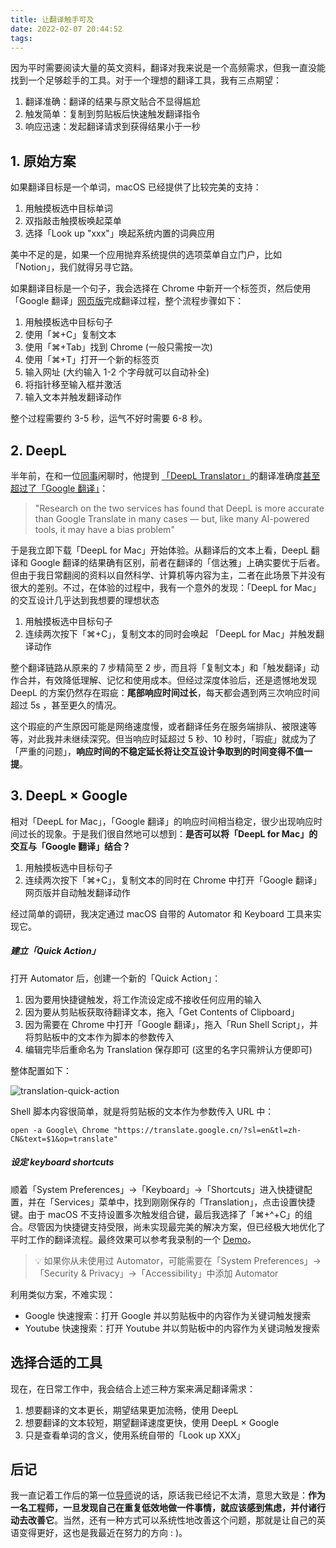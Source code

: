 ```yaml
---
title: 让翻译触手可及
date: 2022-02-07 20:44:52
tags:
---
```


因为平时需要阅读大量的英文资料，翻译对我来说是一个高频需求，但我一直没能找到一个足够趁手的工具。对于一个理想的翻译工具，我有三点期望：

1. 翻译准确：翻译的结果与原文贴合不显得尴尬
2. 触发简单：复制到剪贴板后快速触发翻译指令
3. 响应迅速：发起翻译请求到获得结果小于一秒

<!-- more -->

## 1. 原始方案

如果翻译目标是一个单词，macOS 已经提供了比较完美的支持：

1. 用触摸板选中目标单词
2. 双指敲击触摸板唤起菜单
3. 选择「Look up "xxx"」唤起系统内置的词典应用

美中不足的是，如果一个应用抛弃系统提供的选项菜单自立门户，比如「Notion」，我们就得另寻它路。

如果翻译目标是一个句子，我会选择在 Chrome 中新开一个标签页，然后使用「Google 翻译」[网页版](https://translate.google.cn/)完成翻译过程，整个流程步骤如下：

1. 用触摸板选中目标句子
2. 使用「⌘+C」复制文本
3. 使用「⌘+Tab」找到 Chrome (一般只需按一次)
4. 使用「⌘+T」打开一个新的标签页
5. 输入网址 (大约输入 1-2 个字母就可以自动补全)
6. 将指针移至输入框并激活
7. 输入文本并触发翻译动作

整个过程需要约 3-5 秒，运气不好时需要 6-8 秒。

## 2. DeepL

半年前，在和一位[同事](https://yiksanchan.com/)闲聊时，他提到 [「DeepL Translator」](https://www.deepl.com/en/translator)的翻译准确度[甚至超过了「Google 翻译」](https://revolutionized.com/deepl-translator-vs-google-translate)：

> "Research on the two services has found that DeepL is more accurate than Google Translate in many cases — but, like many AI-powered tools, it may have a bias problem"

于是我立即下载「DeepL for Mac」开始体验。从翻译后的文本上看，DeepL 翻译和 Google 翻译的结果确有区别，前者在翻译的「信达雅」上确实要优于后者。但由于我日常翻阅的资料以自然科学、计算机等内容为主，二者在此场景下并没有很大的差别。不过，在体验的过程中，我有一个意外的发现：「DeepL for Mac」的交互设计几乎达到我想要的理想状态

1. 用触摸板选中目标句子
2. 连续两次按下「⌘+C」，复制文本的同时会唤起 「DeepL for Mac」并触发翻译动作

整个翻译链路从原来的 7 步精简至 2 步，而且将「复制文本」和「触发翻译」动作合并，有效降低理解、记忆和使用成本。但经过深度体验后，还是遗憾地发现 DeepL 的方案仍然存在瑕疵：**尾部响应时间过长**，每天都会遇到两三次响应时间超过 5s ，甚至更久的情况。

这个瑕疵的产生原因可能是网络速度慢，或者翻译任务在服务端排队、被限速等等，对此我并未继续深究。但当响应时延超过 5 秒、10 秒时，「瑕疵」就成为了「严重的问题」，**响应时间的不稳定延长将让交互设计争取到的时间变得不值一提**。

## 3. DeepL × Google

相对「DeepL for Mac」，「Google 翻译」的响应时间相当稳定，很少出现响应时间过长的现象。于是我们很自然地可以想到：**是否可以将「DeepL for Mac」的交互与「Google 翻译」结合？**

1. 用触摸板选中目标句子
2. 连续两次按下「⌘+C」，复制文本的同时在 Chrome 中打开「Google 翻译」网页版并自动触发翻译动作

经过简单的调研，我决定通过 macOS 自带的 Automator 和 Keyboard 工具来实现它。

##### 建立「Quick Action」

打开 Automator 后，创建一个新的「Quick Action」：

1. 因为要用快捷键触发，将工作流设定成不接收任何应用的输入
2. 因为要从剪贴板获取待翻译文本，拖入「Get Contents of Clipboard」
3. 因为需要在 Chrome 中打开「Google 翻译」，拖入「Run Shell Script」，并将剪贴板中的文本作为脚本的参数传入
4. 编辑完毕后重命名为 Translation 保存即可 (这里的名字只需辨认方便即可) 

整体配置如下：

![translation-quick-action](./automator.png)

Shell 脚本内容很简单，就是将剪贴板的文本作为参数传入 URL 中：

```shell
open -a Google\ Chrome "https://translate.google.cn/?sl=en&tl=zh-CN&text=$1&op=translate"
```

##### 设定 keyboard shortcuts

顺着「System Preferences」→「Keyboard」→「Shortcuts」进入快捷键配置，并在「Services」菜单中，找到刚刚保存的「Translation」，点击设置快捷键。由于 macOS 不支持设置多次触发组合键，最后我选择了「⌘+^+C」的组合。尽管因为快捷键支持受限，尚未实现最完美的解决方案，但已经极大地优化了平时工作的翻译流程。最终效果可以参考我录制的一个 [Demo](https://recordit.co/0zTigZdffQ)。

> 💡 如果你从未使用过 Automator，可能需要在「System Preferences」→「Security & Privacy」→「Accessibility」中添加 Automator

利用类似方案，不难实现：

* Google 快速搜索：打开 Google 并以剪贴板中的内容作为关键词触发搜索
* Youtube 快速搜索：打开 Youtube 并以剪贴板中的内容作为关键词触发搜索

## 选择合适的工具

现在，在日常工作中，我会结合上述三种方案来满足翻译需求：

1. 想要翻译的文本更长，期望结果更加流畅，使用 DeepL
2. 想要翻译的文本较短，期望翻译速度更快，使用 DeepL × Google
2. 只是查看单词的含义，使用系统自带的「Look up XXX」

## 后记

我一直记着工作后的第一位[导师](https://www.jiayu.me/)说的话，原话我已经记不太清，意思大致是：**作为一名工程师，一旦发现自己在重复低效地做一件事情，就应该感到焦虑，并付诸行动去改善它**。当然，还有一种方式可以系统性地改善这个问题，那就是让自己的英语变得更好，这也是我最近在努力的方向 : )。



